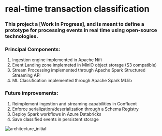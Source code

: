 # real-time transaction classification

### This project a [Work In Progress], and is meant to define a prototype for processing events in real time using open-source technologies. 

### Principal Components:
1. Ingestion engine implemented in Apache Nifi  
2. Event Landing zone implemeted in MinIO object storage (S3 compatible)  
3. Stream Processing implemented through Apache Spark Structured Streaming API  
4. ML Classification implemented through Apache Spark MLlib  

### Future improvements:
1. Reimplement ingestion and streaming capabilities in Confluent  
2. Enforce serialization/deserialization through a Schema Registry  
3. Deploy Spark workflows in Azure Databricks
4. Save classified events in persistent storage

![architecture_initial](https://github.com/user-attachments/assets/111ddc48-e790-43d0-98ab-8e62354585ec)
